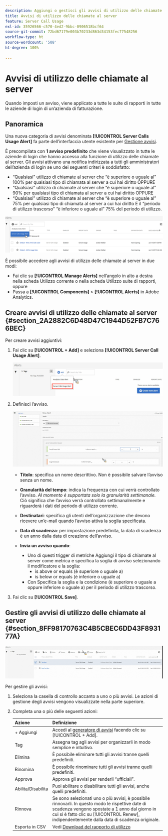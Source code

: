 ```yaml
---
description: Aggiungi o gestisci gli avvisi di utilizzo delle chiamate al server. Quando imposti un avviso, viene applicato a tutte le suite di rapporti in tutte le aziende di login di un’azienda di fatturazione.
title: Avvisi di utilizzo delle chiamate al server
feature: Server Call Usage
exl-id: 35926566-c570-4ed2-9bbc-0906518bcf64
source-git-commit: 72bd67179e003b70233d863d34153fec77548256
workflow-type: ht
source-wordcount: '508'
ht-degree: 100%

---
```


# Avvisi di utilizzo delle chiamate al server

Quando imposti un avviso, viene applicato a tutte le suite di rapporti in tutte le aziende di login di un’azienda di fatturazione.

## Panoramica

Una nuova categoria di avvisi denominata **[!UICONTROL Server Calls Usage Alert]** fa parte dell’interfaccia utente esistente per [Gestione avvisi](https://experienceleague.adobe.com/docs/analytics/analyze/analysis-workspace/virtual-analyst/intelligent-alerts/intellligent-alerts.html?lang=it).

È precompilata con **1 avviso predefinito** che viene visualizzato in tutte le aziende di login che hanno accesso alla funzione di utilizzo delle chiamate al server. Gli avvisi attivano una notifica indirizzata a tutti gli amministratori dell’azienda di login se uno dei seguenti criteri è soddisfatto:

* “Qualsiasi” utilizzo di chiamate al server che “è superiore o uguale al” 100% per qualsiasi tipo di chiamata al server a cui hai diritto OPPURE
* “Qualsiasi” utilizzo di chiamate al server che “è superiore o uguale al” 90% per qualsiasi tipo di chiamata al server a cui hai diritto OPPURE
* “Qualsiasi” utilizzo di chiamate al server che “è superiore o uguale al” 75% per qualsiasi tipo di chiamata al server a cui hai diritto E il “periodo di utilizzo trascorso” “è inferiore o uguale al” 75% del periodo di utilizzo.

![](assets/alerts.png)

È possibile accedere agli avvisi di utilizzo delle chiamate al server in due modi:

* Fai clic su **[!UICONTROL Manage Alerts]** nell’angolo in alto a destra nella scheda Utilizzo corrente o nella scheda Utilizzo suite di rapporti, oppure
* Passa a **[!UICONTROL Components]** > **[!UICONTROL Alerts]** in Adobe Analytics.

## Creare avvisi di utilizzo delle chiamate al server {#section_2A2882C6D48D47C1944D52FB7C766BEC}

Per creare avvisi aggiuntivi:

1. Fai clic su **[!UICONTROL + Add]** e seleziona **[!UICONTROL Server Call Usage Alert]**.

   ![](assets/server_call_alert.png)

1. Definisci l’avviso.

   ![](assets/sc_alert.png)

   * **Titolo**: specifica un nome descrittivo. Non è possibile salvare l’avviso senza un nome.
   * **Granularità del tempo**: indica la frequenza con cui verrà controllato l’avviso. *Al momento è supportata solo la granularità settimanale.* Ciò significa che l’avviso verrà controllato settimanalmente e riguarderà i dati del periodo di utilizzo corrente.
   * **Destinatari**: specifica gli utenti dell’organizzazione che devono ricevere un’e-mail quando l’avviso attiva la soglia specificata.
   * **Data di scadenza**: per impostazione predefinita, la data di scadenza è un anno dalla data di creazione dell’avviso.
   * **Invia un avviso quando**:

      * Uno di questi trigger di metriche
Aggiungi il tipo di chiamate al server come metrica e specifica la soglia di avviso selezionando il modificatore e la soglia:
         * is above or equals (è superiore o uguale a)
         * is below or equals (è inferiore o uguale a)
      * Con
Specifica la soglia e la condizione (è superiore o uguale a oppure inferiore o uguale a) per il periodo di utilizzo trascorso.

1. Fai clic su **[!UICONTROL Save]**.

## Gestire gli avvisi di utilizzo delle chiamate al server {#section_8FF98170763C4B5CBEC6DD43F893177A}

![](assets/alert_mgmt.png)

Per gestire gli avvisi:

1. Seleziona la casella di controllo accanto a uno o più avvisi. Le azioni di gestione degli avvisi vengono visualizzate nella parte superiore.
1. Completa una o più delle seguenti azioni:

   | Azione | Definizione |
   |--- |--- |
   | + Aggiungi | Accedi al  [generatore di avvisi](/help/admin/c-server-call-usage/scu-alerts.md) facendo clic su [!UICONTROL + Add]. |
   | Tag | Assegna tag agli avvisi per organizzarli in modo semplice e intuitivo. |
   | Elimina | È possibile eliminare tutti gli avvisi tranne quelli predefiniti. |
   | Rinomina | È possibile rinominare tutti gli avvisi tranne quelli predefiniti. |
   | Approva | Approva gli avvisi per renderli “ufficiali”. |
   | Abilita/Disabilita | Puoi abilitare o disabilitare tutti gli avvisi, anche quelli predefiniti. |
   | Rinnova | Se sono selezionati uno o più avvisi, è possibile rinnovarli. In questo modo le rispettive date di scadenza vengono spostate a 1 anno dal giorno in cui si è fatto clic su [!UICONTROL Renew], indipendentemente dalla data di scadenza originale. |
   | Esporta in CSV | Vedi [Download del rapporto di utilizzo](/help/admin/c-server-call-usage/report-suite-usage.md) |
